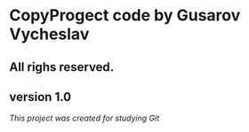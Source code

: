 # CopyProgect code by Gusarov Vycheslav
## All righs reserved.

## version 1.0

*This project was created for studying Git*
